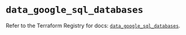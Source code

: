 # `data_google_sql_databases`

Refer to the Terraform Registry for docs: [`data_google_sql_databases`](https://registry.terraform.io/providers/hashicorp/google/5.41.0/docs/data-sources/sql_databases).
